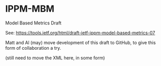 # IPPM-MBM
Model Based Metrics Draft

See:
https://tools.ietf.org/html/draft-ietf-ippm-model-based-metrics-07

Matt and Al (may) move development of this draft to GitHub,
to give this form of collaboration a try.

(still need to move the XML here, in some form)
